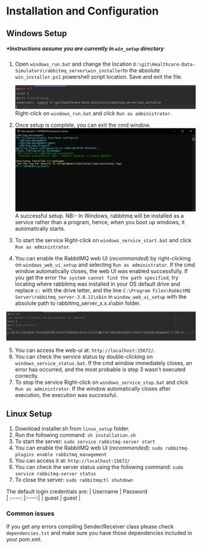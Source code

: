 # Installation and Configuration

## Windows Setup
##### *Instructions assume you are currently in `win_setup` directory 
1. Open `windows_run.bat` and change the location 
   `D:\git\Healthcare-Data-Simulators\rabbitmq_server\win_installer`to the absolute `win_installer.ps1`
   powershell script
   location. Save and exit the file.
   

   ![img.png](img.png)
   Right-click on `windows_run.bat` and click `Run as administrator`.
2. Once setup is complete, you can exit the cmd window.![img.png](images/img.png) A successful setup. NB:- In Windows, rabbitmq will be installed as a service rather than a program, hence, when you boot up windows, it automatically starts.
3. To start the service Right-click on `windows_service_start.bat` and click `Run as administrator`.
4. You can enable the RabbitMQ web UI (*recommended*) by right-clicking on `windows_web_ui_setup` and
   selecting `Run as administrator`.
   If the cmd window automatically closes, the web UI was enabled successfully. If you get the error
   `The system cannot find the path specified`, try locating where rabbitmq was installed in your OS
   default drive and replace `c:` with the drive letter, and the line
   `C:\Program Files\RabbitMQ Server\rabbitmq_server-3.8.11\sbin`
   in `window_web_ui_setup` with the absolute path to rabbitmq_server_x.x.x\sbin folder.
   
![img_2.png](images/img_2.png)

5. You can access the web-ui at: `http://localhost:15672/`.
6. You can check the service status by double-clicking on `windows_service_status.bat`.
   If the cmd window immediately closes, an error has occurred, and the most probable is step 3 wasn't
   executed correctly.
7. To stop the service Right-click on `windows_service_stop.bat` and click `Run as administrator`. If
the window automatically closes after execution, the execution was successful.

## Linux Setup

1. Download installer.sh from `linux_setup` folder.
2. Run the following command: `sh installation.sh`
3. To start the server: `sudo service rabbitmq-server start`
4. You can enable the RabbitMQ web UI (*recommended*): `sudo rabbitmq-plugins enable rabbitmq_management`
5. You can access it at: `http://localhost:15672/`
6. You can check the server status using the following command: `sudo service rabbitmq-server status`
7. To close the server: `sudo rabbitmqctl shutdown`


The default login credentials are:
| Username | Password         
| :----: |:----:|
| guest | guest |


### Common issues
If you get any errors compiling Sender/Receiver class please check `dependencies.txt` and make sure
you have those dependencies included in your pom.xml.

